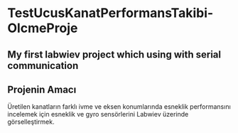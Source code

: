 # TestUcusKanatPerformansTakibi-OlcmeProje
## My first labwiev project which using with serial communication

## Projenin Amacı
Üretilen kanatların farklı ivme ve eksen konumlarında esneklik performansını incelemek için esneklik ve gyro sensörlerini Labwiev üzerinde görselleştirmek.

